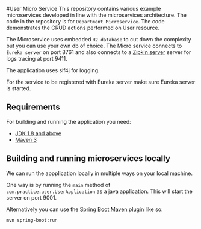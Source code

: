#User Micro Service
This repository contains various example microservices developed in line with  the microservices architecture. The code in the repository is for `Department Microservice`. The code demonstrates the CRUD actions performed on User resource.

The Microservice uses embedded `H2 database` to cut down the complexity but you can use your own db of choice. The Micro service connects to `Eureka server` on port 8761 and also connects to a [Zipkin server](https://search.maven.org/remote_content?g=io.zipkin&a=zipkin-server&v=LATEST&c=exec) server for logs tracing at port 9411.

The application uses slf4j for logging.

For the service to be registered with Eureka server make sure Eureka server is started.


## Requirements

For building and running the application you need:

- [JDK 1.8 and above](http://www.oracle.com/technetwork/java/javase/downloads/jdk8-downloads-2133151.html)
- [Maven 3](https://maven.apache.org)



## Building and running microservices locally

We can run the appplication locally in multiple ways on your local machine.

One way is by running the `main` method of `com.practice.user.UserApplication` as a java application. This will start the server on port 9001.

Alternatively you can use the [Spring Boot Maven plugin](https://docs.spring.io/spring-boot/docs/current/reference/html/build-tool-plugins-maven-plugin.html) like so:

```shell
mvn spring-boot:run
```




